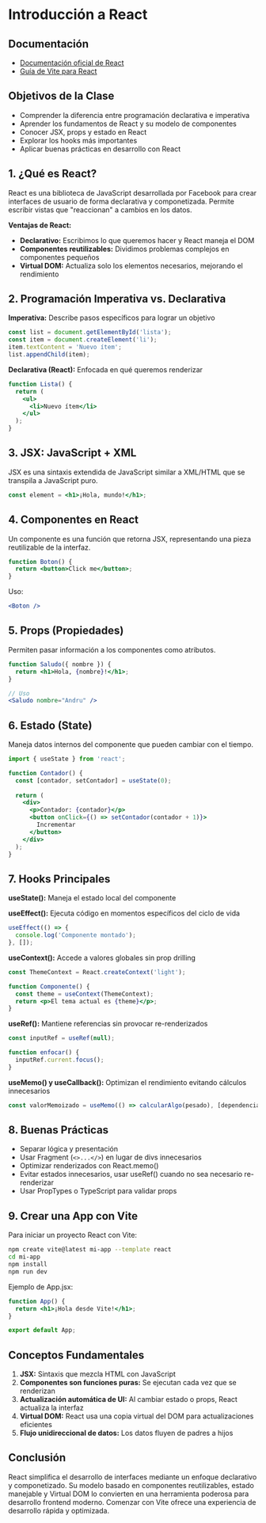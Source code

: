 # Introducción a React

## Documentación
- [Documentación oficial de React](https://react.dev/learn)
- [Guía de Vite para React](https://vite.dev/guide/)

## Objetivos de la Clase
- Comprender la diferencia entre programación declarativa e imperativa
- Aprender los fundamentos de React y su modelo de componentes
- Conocer JSX, props y estado en React
- Explorar los hooks más importantes
- Aplicar buenas prácticas en desarrollo con React

## 1. ¿Qué es React?
React es una biblioteca de JavaScript desarrollada por Facebook para crear interfaces de usuario de forma declarativa y componetizada. Permite escribir vistas que "reaccionan" a cambios en los datos.

**Ventajas de React:**
- **Declarativo:** Escribimos lo que queremos hacer y React maneja el DOM
- **Componentes reutilizables:** Dividimos problemas complejos en componentes pequeños
- **Virtual DOM:** Actualiza solo los elementos necesarios, mejorando el rendimiento

## 2. Programación Imperativa vs. Declarativa

**Imperativa:** Describe pasos específicos para lograr un objetivo
```js
const list = document.getElementById('lista');
const item = document.createElement('li');
item.textContent = 'Nuevo ítem';
list.appendChild(item);
```

**Declarativa (React):** Enfocada en qué queremos renderizar
```jsx
function Lista() {
  return (
    <ul>
      <li>Nuevo ítem</li>
    </ul>
  );
}
```

## 3. JSX: JavaScript + XML
JSX es una sintaxis extendida de JavaScript similar a XML/HTML que se transpila a JavaScript puro.

```jsx
const element = <h1>¡Hola, mundo!</h1>;
```

## 4. Componentes en React
Un componente es una función que retorna JSX, representando una pieza reutilizable de la interfaz.

```jsx
function Boton() {
  return <button>Click me</button>;
}
```

Uso:
```jsx
<Boton />
```

## 5. Props (Propiedades)
Permiten pasar información a los componentes como atributos.

```jsx
function Saludo({ nombre }) {
  return <h1>Hola, {nombre}!</h1>;
}

// Uso
<Saludo nombre="Andru" />
```

## 6. Estado (State)
Maneja datos internos del componente que pueden cambiar con el tiempo.

```jsx
import { useState } from 'react';

function Contador() {
  const [contador, setContador] = useState(0);
  
  return (
    <div>
      <p>Contador: {contador}</p>
      <button onClick={() => setContador(contador + 1)}>
        Incrementar
      </button>
    </div>
  );
}
```

## 7. Hooks Principales

**useState():** Maneja el estado local del componente

**useEffect():** Ejecuta código en momentos específicos del ciclo de vida
```jsx
useEffect(() => {
  console.log('Componente montado');
}, []);
```

**useContext():** Accede a valores globales sin prop drilling
```jsx
const ThemeContext = React.createContext('light');

function Componente() {
  const theme = useContext(ThemeContext);
  return <p>El tema actual es {theme}</p>;
}
```

**useRef():** Mantiene referencias sin provocar re-renderizados
```jsx
const inputRef = useRef(null);

function enfocar() {
  inputRef.current.focus();
}
```

**useMemo() y useCallback():** Optimizan el rendimiento evitando cálculos innecesarios
```jsx
const valorMemoizado = useMemo(() => calcularAlgo(pesado), [dependencias]);
```

## 8. Buenas Prácticas
- Separar lógica y presentación
- Usar Fragment (`<>...</>`) en lugar de divs innecesarios
- Optimizar renderizados con React.memo()
- Evitar estados innecesarios, usar useRef() cuando no sea necesario re-renderizar
- Usar PropTypes o TypeScript para validar props

## 9. Crear una App con Vite
Para iniciar un proyecto React con Vite:
```sh
npm create vite@latest mi-app --template react
cd mi-app
npm install
npm run dev
```

Ejemplo de App.jsx:
```jsx
function App() {
  return <h1>¡Hola desde Vite!</h1>;
}

export default App;
```

## Conceptos Fundamentales
1. **JSX:** Sintaxis que mezcla HTML con JavaScript
2. **Componentes son funciones puras:** Se ejecutan cada vez que se renderizan
3. **Actualización automática de UI:** Al cambiar estado o props, React actualiza la interfaz
4. **Virtual DOM:** React usa una copia virtual del DOM para actualizaciones eficientes
5. **Flujo unidireccional de datos:** Los datos fluyen de padres a hijos

## Conclusión
React simplifica el desarrollo de interfaces mediante un enfoque declarativo y componetizado. Su modelo basado en componentes reutilizables, estado manejable y Virtual DOM lo convierten en una herramienta poderosa para desarrollo frontend moderno. Comenzar con Vite ofrece una experiencia de desarrollo rápida y optimizada.
